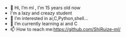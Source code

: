- 👋 Hi, I’m ml , I'm 15 years old now
- I'm a lazy and creazy student
- 👀 I’m interested in ai,C,Python,shell...
- 🌱 I’m currently learning ai and C
- 📫 How to reach me:https://github.com/ShiRuize-ml/

<!---
ShiRuize-ml/ShiRuize-ml is a ✨ special ✨ repository because its `README.md` (this file) appears on your GitHub profile.
You can click the Preview link to take a look at your changes.
--->
